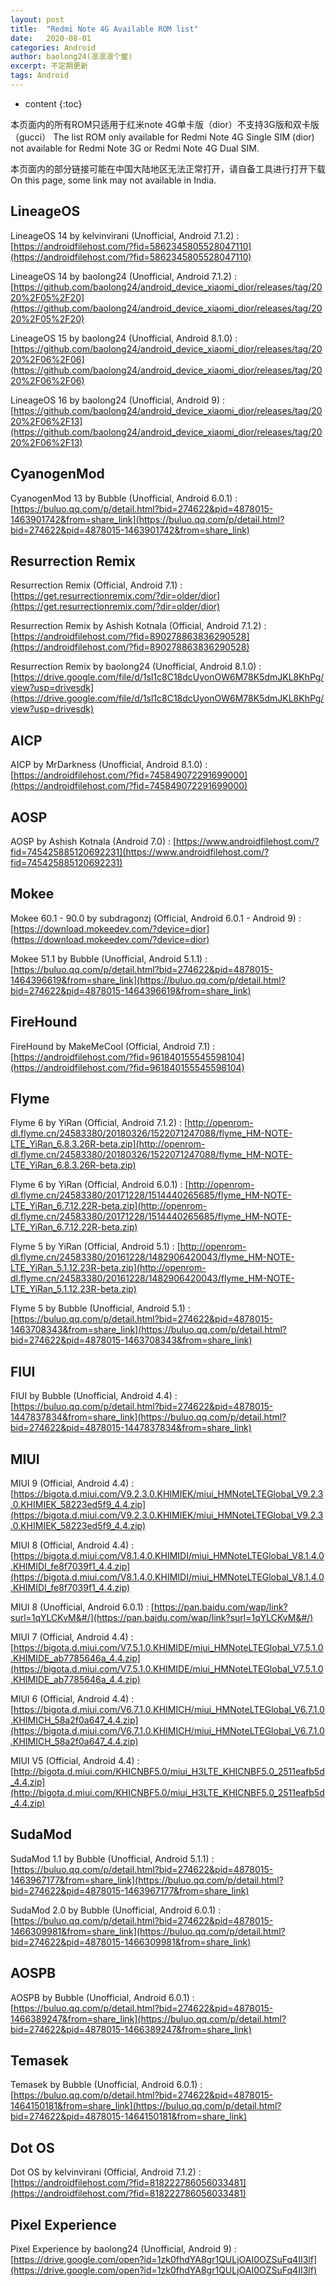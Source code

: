```yaml
---
layout: post
title:  "Redmi Note 4G Available ROM list"
date:   2020-08-01
categories: Android
author: baolong24(凛凛凛个鳖)
excerpt: 不定期更新
tags: Android
---
```


* content
{:toc}

本页面内的所有ROM只适用于红米note 4G单卡版（dior）不支持3G版和双卡版（gucci）
The list ROM only available for Redmi Note 4G Single SIM (dior) not available for Redmi Note 3G or Redmi Note 4G Dual SIM.

本页面内的部分链接可能在中国大陆地区无法正常打开，请自备工具进行打开下载
On this page, some link may not available in India.

## LineageOS
LineageOS 14 by kelvinvirani (Unofficial, Android 7.1.2) : [https://androidfilehost.com/?fid=5862345805528047110](https://androidfilehost.com/?fid=5862345805528047110)

LineageOS 14 by baolong24 (Unofficial, Android 7.1.2) : [https://github.com/baolong24/android_device_xiaomi_dior/releases/tag/2020%2F05%2F20](https://github.com/baolong24/android_device_xiaomi_dior/releases/tag/2020%2F05%2F20)

LineageOS 15 by baolong24 (Unofficial, Android 8.1.0) : [https://github.com/baolong24/android_device_xiaomi_dior/releases/tag/2020%2F06%2F06](https://github.com/baolong24/android_device_xiaomi_dior/releases/tag/2020%2F06%2F06)

LineageOS 16 by baolong24 (Unofficial, Android 9) : [https://github.com/baolong24/android_device_xiaomi_dior/releases/tag/2020%2F06%2F13](https://github.com/baolong24/android_device_xiaomi_dior/releases/tag/2020%2F06%2F13) 

## CyanogenMod
CyanogenMod 13 by Bubble (Unofficial, Android 6.0.1) : [https://buluo.qq.com/p/detail.html?bid=274622&pid=4878015-1463901742&from=share_link](https://buluo.qq.com/p/detail.html?bid=274622&pid=4878015-1463901742&from=share_link)

## Resurrection Remix
Resurrection Remix (Official, Android 7.1) : [https://get.resurrectionremix.com/?dir=older/dior](https://get.resurrectionremix.com/?dir=older/dior)

Resurrection Remix by Ashish Kotnala (Official, Android 7.1.2) : [https://androidfilehost.com/?fid=890278863836290528](https://androidfilehost.com/?fid=890278863836290528)

Resurrection Remix by baolong24 (Unofficial, Android 8.1.0) : [https://drive.google.com/file/d/1sl1c8C18dcUyonOW6M78K5dmJKL8KhPg/view?usp=drivesdk](https://drive.google.com/file/d/1sl1c8C18dcUyonOW6M78K5dmJKL8KhPg/view?usp=drivesdk)

## AICP
AICP by MrDarkness (Unofficial, Android 8.1.0) : [https://androidfilehost.com/?fid=745849072291699000](https://androidfilehost.com/?fid=745849072291699000)

## AOSP
AOSP by Ashish Kotnala (Android 7.0) : [https://www.androidfilehost.com/?fid=745425885120692231](https://www.androidfilehost.com/?fid=745425885120692231)

## Mokee
Mokee 60.1 - 90.0 by subdragonzj (Official, Android 6.0.1 - Android 9) : [https://download.mokeedev.com/?device=dior](https://download.mokeedev.com/?device=dior)

Mokee 51.1 by Bubble (Unofficial, Android 5.1.1) : [https://buluo.qq.com/p/detail.html?bid=274622&pid=4878015-1464396619&from=share_link](https://buluo.qq.com/p/detail.html?bid=274622&pid=4878015-1464396619&from=share_link)

## FireHound
FireHound by MakeMeCool (Official, Android 7.1) : [https://androidfilehost.com/?fid=961840155545598104](https://androidfilehost.com/?fid=961840155545598104)

## Flyme
Flyme 6 by YiRan (Official, Android 7.1.2) : [http://openrom-dl.flyme.cn/24583380/20180326/1522071247088/flyme_HM-NOTE-LTE_YiRan_6.8.3.26R-beta.zip](http://openrom-dl.flyme.cn/24583380/20180326/1522071247088/flyme_HM-NOTE-LTE_YiRan_6.8.3.26R-beta.zip)

Flyme 6 by YiRan (Official, Android 6.0.1) : [http://openrom-dl.flyme.cn/24583380/20171228/1514440265685/flyme_HM-NOTE-LTE_YiRan_6.7.12.22R-beta.zip](http://openrom-dl.flyme.cn/24583380/20171228/1514440265685/flyme_HM-NOTE-LTE_YiRan_6.7.12.22R-beta.zip)

Flyme 5 by YiRan (Official, Android 5.1) : [http://openrom-dl.flyme.cn/24583380/20161228/1482906420043/flyme_HM-NOTE-LTE_YiRan_5.1.12.23R-beta.zip](http://openrom-dl.flyme.cn/24583380/20161228/1482906420043/flyme_HM-NOTE-LTE_YiRan_5.1.12.23R-beta.zip)

Flyme 5 by Bubble (Unofficial, Android 5.1) : [https://buluo.qq.com/p/detail.html?bid=274622&pid=4878015-1463708343&from=share_link](https://buluo.qq.com/p/detail.html?bid=274622&pid=4878015-1463708343&from=share_link)

## FIUI
FIUI by Bubble (Unofficial, Android 4.4) : [https://buluo.qq.com/p/detail.html?bid=274622&pid=4878015-1447837834&from=share_link](https://buluo.qq.com/p/detail.html?bid=274622&pid=4878015-1447837834&from=share_link)

## MIUI
MIUI 9 (Official, Android 4.4) : [https://bigota.d.miui.com/V9.2.3.0.KHIMIEK/miui_HMNoteLTEGlobal_V9.2.3.0.KHIMIEK_58223ed5f9_4.4.zip](https://bigota.d.miui.com/V9.2.3.0.KHIMIEK/miui_HMNoteLTEGlobal_V9.2.3.0.KHIMIEK_58223ed5f9_4.4.zip)

MIUI 8 (Official, Android 4.4) : [https://bigota.d.miui.com/V8.1.4.0.KHIMIDI/miui_HMNoteLTEGlobal_V8.1.4.0.KHIMIDI_fe8f7039f1_4.4.zip](https://bigota.d.miui.com/V8.1.4.0.KHIMIDI/miui_HMNoteLTEGlobal_V8.1.4.0.KHIMIDI_fe8f7039f1_4.4.zip)

MIUI 8 (Unofficial, Android 6.0.1) : [https://pan.baidu.com/wap/link?surl=1qYLCKvM&#/](https://pan.baidu.com/wap/link?surl=1qYLCKvM&#/)

MIUI 7 (Official, Android 4.4) : [https://bigota.d.miui.com/V7.5.1.0.KHIMIDE/miui_HMNoteLTEGlobal_V7.5.1.0.KHIMIDE_ab7785646a_4.4.zip](https://bigota.d.miui.com/V7.5.1.0.KHIMIDE/miui_HMNoteLTEGlobal_V7.5.1.0.KHIMIDE_ab7785646a_4.4.zip)

MIUI 6 (Official, Android 4.4) : [https://bigota.d.miui.com/V6.7.1.0.KHIMICH/miui_HMNoteLTEGlobal_V6.7.1.0.KHIMICH_58a2f0a647_4.4.zip](https://bigota.d.miui.com/V6.7.1.0.KHIMICH/miui_HMNoteLTEGlobal_V6.7.1.0.KHIMICH_58a2f0a647_4.4.zip)

MIUI V5 (Official, Android 4.4) : [http://bigota.d.miui.com/KHICNBF5.0/miui_H3LTE_KHICNBF5.0_2511eafb5d_4.4.zip](http://bigota.d.miui.com/KHICNBF5.0/miui_H3LTE_KHICNBF5.0_2511eafb5d_4.4.zip)

## SudaMod
SudaMod 1.1 by Bubble (Unofficial, Android 5.1.1) : [https://buluo.qq.com/p/detail.html?bid=274622&pid=4878015-1463967177&from=share_link](https://buluo.qq.com/p/detail.html?bid=274622&pid=4878015-1463967177&from=share_link)

SudaMod 2.0 by Bubble (Unofficial, Android 6.0.1) : [https://buluo.qq.com/p/detail.html?bid=274622&pid=4878015-1466309981&from=share_link](https://buluo.qq.com/p/detail.html?bid=274622&pid=4878015-1466309981&from=share_link)

## AOSPB
AOSPB by Bubble (Unofficial, Android 6.0.1) : [https://buluo.qq.com/p/detail.html?bid=274622&pid=4878015-1466389247&from=share_link](https://buluo.qq.com/p/detail.html?bid=274622&pid=4878015-1466389247&from=share_link)

## Temasek
Temasek by Bubble (Unofficial, Android 6.0.1) : [https://buluo.qq.com/p/detail.html?bid=274622&pid=4878015-1464150181&from=share_link](https://buluo.qq.com/p/detail.html?bid=274622&pid=4878015-1464150181&from=share_link)

## Dot OS
Dot OS by kelvinvirani (Official, Android 7.1.2) : [https://androidfilehost.com/?fid=818222786056033481](https://androidfilehost.com/?fid=818222786056033481)

## Pixel Experience 
Pixel Experience by baolong24 (Unofficial, Android 9) : [https://drive.google.com/open?id=1zk0fhdYA8gr1QULjOAI0OZSuFq4II3lf](https://drive.google.com/open?id=1zk0fhdYA8gr1QULjOAI0OZSuFq4II3lf)
